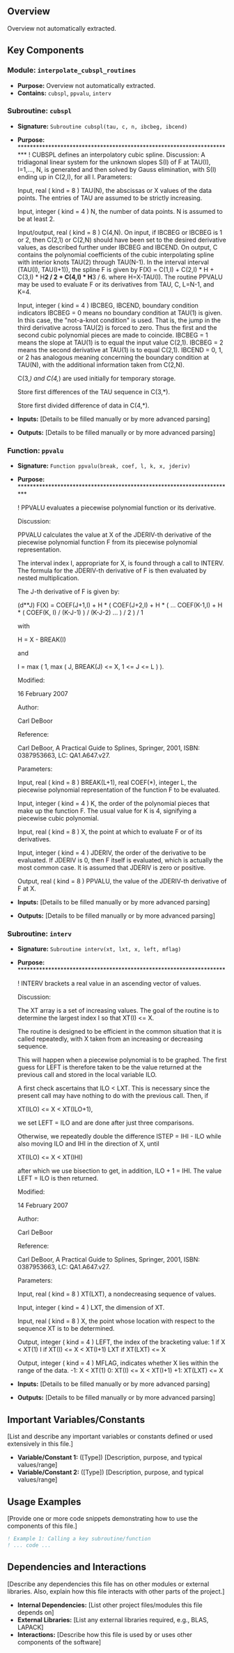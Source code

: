 ## Overview

Overview not automatically extracted.

## Key Components

### Module: `interpolate_cubspl_routines`
- **Purpose:** Overview not automatically extracted.
- **Contains:** `cubspl`, `ppvalu`, `interv`

### Subroutine: `cubspl`
- **Signature:** `Subroutine cubspl(tau, c, n, ibcbeg, ibcend)`
- **Purpose:** ***********************************************************************
  ! CUBSPL defines an interpolatory cubic spline.
  Discussion:
  A tridiagonal linear system for the unknown slopes S(I) of
  F at TAU(I), I=1,..., N, is generated and then solved by Gauss
  elimination, with S(I) ending up in C(2,I), for all I.
  Parameters:

  Input, real ( kind = 8 ) TAU(N), the abscissas or X values of
  the data points.  The entries of TAU are assumed to be
  strictly increasing.

  Input, integer ( kind = 4 ) N, the number of data points.  N is
  assumed to be at least 2.

  Input/output, real ( kind = 8 ) C(4,N).
  On input, if IBCBEG or IBCBEG is 1 or 2, then C(2,1)
  or C(2,N) should have been set to the desired derivative
  values, as described further under IBCBEG and IBCEND.
  On output, C contains the polynomial coefficients of
  the cubic interpolating spline with interior knots
  TAU(2) through TAU(N-1).
  In the interval interval (TAU(I), TAU(I+1)), the spline
  F is given by
  F(X) =
  C(1,I) +
  C(2,I) * H +
  C(3,I) * H**2 / 2 +
  C(4,I) * H**3 / 6.
  where H=X-TAU(I).  The routine PPVALU may be used to
  evaluate F or its derivatives from TAU, C, L=N-1,
  and K=4.

  Input, integer ( kind = 4 ) IBCBEG, IBCEND, boundary condition indicators
  IBCBEG = 0 means no boundary condition at TAU(1) is given.
  In this case, the "not-a-knot condition" is used.  That
  is, the jump in the third derivative across TAU(2) is
  forced to zero.  Thus the first and the second cubic
  polynomial pieces are made to coincide.
  IBCBEG = 1 means the slope at TAU(1) is to equal the
  input value C(2,1).
  IBCBEG = 2 means the second derivative at TAU(1) is
  to equal C(2,1).
  IBCEND = 0, 1, or 2 has analogous meaning concerning the
  boundary condition at TAU(N), with the additional
  information taken from C(2,N).

  C(3,*) and C(4,*) are used initially for temporary storage.

  Store first differences of the TAU sequence in C(3,*).

  Store first divided difference of data in C(4,*).
- **Inputs:** [Details to be filled manually or by more advanced parsing]
- **Outputs:** [Details to be filled manually or by more advanced parsing]

### Function: `ppvalu`
- **Signature:** `Function ppvalu(break, coef, l, k, x, jderiv)`
- **Purpose:** ***********************************************************************

  ! PPVALU evaluates a piecewise polynomial function or its derivative.

  Discussion:

  PPVALU calculates the value at X of the JDERIV-th derivative of
  the piecewise polynomial function F from its piecewise
  polynomial representation.

  The interval index I, appropriate for X, is found through a
  call to INTERV.  The formula for the JDERIV-th derivative
  of F is then evaluated by nested multiplication.

  The J-th derivative of F is given by:

  (d**J) F(X) =
  COEF(J+1,I) + H * (
  COEF(J+2,I) + H * (
  ...
  COEF(K-1,I) + H * (
  COEF(K,  I) / (K-J-1) ) / (K-J-2) ... ) / 2 ) / 1

  with

  H = X - BREAK(I)

  and

  I = max ( 1, max ( J, BREAK(J) <= X, 1 <= J <= L ) ).

  Modified:

  16 February 2007

  Author:

  Carl DeBoor

  Reference:

  Carl DeBoor,
  A Practical Guide to Splines,
  Springer, 2001,
  ISBN: 0387953663,
  LC: QA1.A647.v27.

  Parameters:

  Input, real ( kind = 8 ) BREAK(L+1), real COEF(*), integer L, the
  piecewise polynomial representation of the function F to be evaluated.

  Input, integer ( kind = 4 ) K, the order of the polynomial pieces that
  make up the function F.
  The usual value for K is 4, signifying a piecewise
  cubic polynomial.

  Input, real ( kind = 8 ) X, the point at which to evaluate F or
  of its derivatives.

  Input, integer ( kind = 4 ) JDERIV, the order of the derivative to be
  evaluated.  If JDERIV is 0, then F itself is evaluated,
  which is actually the most common case.  It is assumed
  that JDERIV is zero or positive.

  Output, real ( kind = 8 ) PPVALU, the value of the JDERIV-th
  derivative of F at X.
- **Inputs:** [Details to be filled manually or by more advanced parsing]
- **Outputs:** [Details to be filled manually or by more advanced parsing]

### Subroutine: `interv`
- **Signature:** `Subroutine interv(xt, lxt, x, left, mflag)`
- **Purpose:** ********************************************************************

  ! INTERV brackets a real value in an ascending vector of values.

  Discussion:

  The XT array is a set of increasing values.  The goal of the routine
  is to determine the largest index I so that XT(I) <= X.

  The routine is designed to be efficient in the common situation
  that it is called repeatedly, with X taken from an increasing
  or decreasing sequence.

  This will happen when a piecewise polynomial is to be graphed.
  The first guess for LEFT is therefore taken to be the value
  returned at the previous call and stored in the local variable ILO.

  A first check ascertains that ILO < LXT.  This is necessary
  since the present call may have nothing to do with the previous
  call.  Then, if

  XT(ILO) <= X < XT(ILO+1),

  we set LEFT = ILO and are done after just three comparisons.

  Otherwise, we repeatedly double the difference ISTEP = IHI - ILO
  while also moving ILO and IHI in the direction of X, until

  XT(ILO) <= X < XT(IHI)

  after which we use bisection to get, in addition, ILO + 1 = IHI.
  The value LEFT = ILO is then returned.

  Modified:

  14 February 2007

  Author:

  Carl DeBoor

  Reference:

  Carl DeBoor,
  A Practical Guide to Splines,
  Springer, 2001,
  ISBN: 0387953663,
  LC: QA1.A647.v27.

  Parameters:

  Input, real ( kind = 8 ) XT(LXT), a nondecreasing sequence of values.

  Input, integer ( kind = 4 ) LXT, the dimension of XT.

  Input, real ( kind = 8 ) X, the point whose location with
  respect to the sequence XT is to be determined.

  Output, integer ( kind = 4 ) LEFT, the index of the bracketing value:
  1     if             X  <  XT(1)
  I     if   XT(I)  <= X  < XT(I+1)
  LXT   if  XT(LXT) <= X

  Output, integer ( kind = 4 ) MFLAG, indicates whether X lies within the
  range of the data.
  -1:            X  <  XT(1)
  0: XT(I)   <= X  < XT(I+1)
  +1: XT(LXT) <= X
- **Inputs:** [Details to be filled manually or by more advanced parsing]
- **Outputs:** [Details to be filled manually or by more advanced parsing]

## Important Variables/Constants

[List and describe any important variables or constants defined or used extensively in this file.]

- **Variable/Constant 1:** ([Type]) [Description, purpose, and typical values/range]
- **Variable/Constant 2:** ([Type]) [Description, purpose, and typical values/range]

## Usage Examples

[Provide one or more code snippets demonstrating how to use the components of this file.]

```fortran
! Example 1: Calling a key subroutine/function
! ... code ...
```

## Dependencies and Interactions

[Describe any dependencies this file has on other modules or external libraries. Also, explain how this file interacts with other parts of the project.]

- **Internal Dependencies:** [List other project files/modules this file depends on]
- **External Libraries:** [List any external libraries required, e.g., BLAS, LAPACK]
- **Interactions:** [Describe how this file is used by or uses other components of the software]
